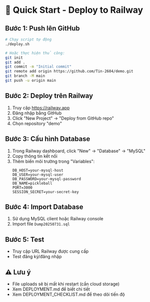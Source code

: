 # 🚀 Quick Start - Deploy to Railway

## Bước 1: Push lên GitHub
```bash
# Chạy script tự động
./deploy.sh

# Hoặc thực hiện thủ công:
git init
git add .
git commit -m "Initial commit"
git remote add origin https://github.com/Tin-2604/demo.git
git branch -M main
git push -u origin main
```

## Bước 2: Deploy trên Railway
1. Truy cập https://railway.app
2. Đăng nhập bằng GitHub
3. Click "New Project" → "Deploy from GitHub repo"
4. Chọn repository "demo"

## Bước 3: Cấu hình Database
1. Trong Railway dashboard, click "New" → "Database" → "MySQL"
2. Copy thông tin kết nối
3. Thêm biến môi trường trong "Variables":
   ```
   DB_HOST=your-mysql-host
   DB_USER=your-mysql-user
   DB_PASSWORD=your-mysql-password
   DB_NAME=pickleball
   PORT=3000
   SESSION_SECRET=your-secret-key
   ```

## Bước 4: Import Database
1. Sử dụng MySQL client hoặc Railway console
2. Import file `Dump20250731.sql`

## Bước 5: Test
- Truy cập URL Railway được cung cấp
- Test đăng ký/đăng nhập

## ⚠️ Lưu ý
- File uploads sẽ bị mất khi restart (cần cloud storage)
- Xem DEPLOYMENT.md để biết chi tiết
- Xem DEPLOYMENT_CHECKLIST.md để theo dõi tiến độ 